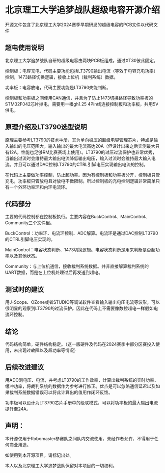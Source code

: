 # 北京理工大学追梦战队超级电容开源介绍
开源文件包含了北京理工大学2024赛季早期研发的超级电容的PCB文件以代码文件

## 超电使用说明
北京理工大学追梦战队自研的超级电容由两块PCB板组成，通过XT30彼此固定。

控制板：电容充电，代码主要功能包括LT3790输出电流（等效于电容充电功率）控制，1473路径切换逻辑，接收上位机（裁判系统）数据。

功率板：电容放电，代码主要功能是LT3790失能判断。

控制板和功率板之间使用CAN通信，并且为了防止1473切换路径导致功率板的STM32F042芯片掉电，需要用一根gh1.25 4Pin线连接控制板和功率板，共用5V供电。

## 原理介绍及LT3790选型说明
原理主要参考LT3790的技术手册，其为单向稳压的超级电容管理芯片，特点是输入输出的电压范围大，输入输出的最大电流高达20A（但设计出来之后实测最大只有12A，性能也足够RM比赛赛场上使用）。LT3790的过压过流保护也非常优秀，当输出过流时会维持最大输出电流降低输出电压，输入过流时会维持最大输入电流。并且可以通过DAC控制LT3790的CTRL引脚电压实现输出电流的控制。

在代码上主要做功率控制，防止超功率。因为有控制板和功率板分开，控制板只管充电，功率板只管放电且对放电不做限制。所以控制板的充电控制逻辑非常简单只有一个外环功率环和内环电流环。

## 代码部分
主要的代码控制都在控制板执行。主要内容在BuckControl、MainControl、Community三个文件里。

BuckControl：功率环、电流环控制、ADC解算。电流环是通过DAC控制LT3790的CTRL引脚电压实现的。

MainControl：电容状态判断、1473切换逻辑。电容状态判断是用来判断是否超功率以及其他状态。

Community：与上位机通信，接收裁判系统数据。并非直接解算裁判系统的UART数据，而是在上位机处理过后再发送到超电。

## 测试时的建议
用J-Scope、OZone或者STUDIO等调试软件查看输入输出电压电流等波形，可以很明显的观察到LT3790的过流保护。因此在代码上不需要像数控超电一样假如电流环控制。

## 结论
代码结构简单，硬件结构稳定。（这一版硬件及代码在2024赛季中部分区赛投入使用，未出现过故障以及超功率等情况）

## 后续改进建议
用ADC测电压、电流，并考虑LT3790的工作效率，计算出裁判系统的实时功率、缓冲功率，将裁判系统的数据作为参考进行修正。优点是可以忽略通信延迟以及如果裁判系统数据错误可以将此计算出的值用作闭环反馈。

功率板可以设计为LT3790芯片手册中的级联模式，可以将功率板的最大输出电流提升至24A。
## 声明：

本开源仅用于Robomaster参赛队之间队内交流使用，未经作者允许，不得用于任何商业用途。

如使用到本开源项目，请标记出处。

本人以及北京理工大学追梦战队保留对本项目的一切权利。